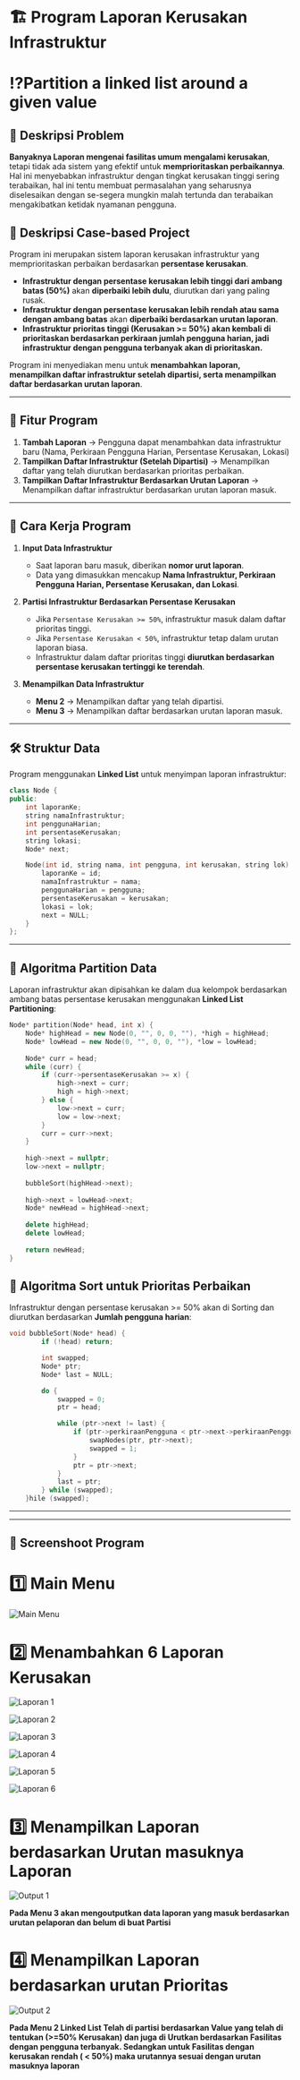 # 🏗️ Program Laporan Kerusakan Infrastruktur
# ⁉️Partition a linked list around a given value
## 📌 Deskripsi Problem
**Banyaknya Laporan mengenai fasilitas umum mengalami kerusakan**, tetapi tidak ada sistem yang efektif untuk **memprioritaskan perbaikannya**. Hal ini menyebabkan infrastruktur dengan tingkat kerusakan tinggi sering terabaikan, hal ini tentu membuat permasalahan yang seharusnya diselesaikan dengan se-segera mungkin malah tertunda dan terabaikan mengakibatkan ketidak nyamanan pengguna.

## 📌 Deskripsi Case-based Project 


Program ini merupakan sistem laporan kerusakan infrastruktur yang memprioritaskan perbaikan berdasarkan **persentase kerusakan**.

- **Infrastruktur dengan persentase kerusakan lebih tinggi dari ambang batas (50%)** akan **diperbaiki lebih dulu**, diurutkan dari yang paling rusak.
- **Infrastruktur dengan persentase kerusakan lebih rendah atau sama dengan ambang batas** akan **diperbaiki berdasarkan urutan laporan**.
- **Infrastruktur prioritas tinggi (Kerusakan >= 50%) akan kembali di prioritaskan berdasarkan perkiraan jumlah pengguna harian, jadi infrastruktur dengan pengguna terbanyak akan di prioritaskan.**


Program ini menyediakan menu untuk **menambahkan laporan, menampilkan daftar infrastruktur setelah dipartisi, serta menampilkan daftar berdasarkan urutan laporan**.

---

## 🚀 Fitur Program

1. **Tambah Laporan** → Pengguna dapat menambahkan data infrastruktur baru (Nama, Perkiraan Pengguna Harian, Persentase Kerusakan, Lokasi)
2. **Tampilkan Daftar Infrastruktur (Setelah Dipartisi)** → Menampilkan daftar yang telah diurutkan berdasarkan prioritas perbaikan.
3. **Tampilkan Daftar Infrastruktur Berdasarkan Urutan Laporan** → Menampilkan daftar infrastruktur berdasarkan urutan laporan masuk.

---

## 📜 Cara Kerja Program

1. **Input Data Infrastruktur**

   - Saat laporan baru masuk, diberikan **nomor urut laporan**.
   - Data yang dimasukkan mencakup **Nama Infrastruktur, Perkiraan Pengguna Harian, Persentase Kerusakan, dan Lokasi**.

2. **Partisi Infrastruktur Berdasarkan Persentase Kerusakan**

   - Jika `Persentase Kerusakan >= 50%`, infrastruktur masuk dalam daftar prioritas tinggi.
   - Jika `Persentase Kerusakan < 50%`, infrastruktur tetap dalam urutan laporan biasa.
   - Infrastruktur dalam daftar prioritas tinggi **diurutkan berdasarkan persentase kerusakan tertinggi ke terendah**.

3. **Menampilkan Data Infrastruktur**

   - **Menu 2** → Menampilkan daftar yang telah dipartisi.
   - **Menu 3** → Menampilkan daftar berdasarkan urutan laporan masuk.

---

## 🛠 Struktur Data

Program menggunakan **Linked List** untuk menyimpan laporan infrastruktur:

```cpp
class Node {
public:
    int laporanKe;
    string namaInfrastruktur;
    int penggunaHarian;
    int persentaseKerusakan;
    string lokasi;
    Node* next;

    Node(int id, string nama, int pengguna, int kerusakan, string lok) {
        laporanKe = id;
        namaInfrastruktur = nama;
        penggunaHarian = pengguna;
        persentaseKerusakan = kerusakan;
        lokasi = lok;
        next = NULL;
    }
};
```

---
## 📌 Algoritma Partition Data

Laporan infrastruktur akan dipisahkan ke dalam dua kelompok berdasarkan ambang batas persentase kerusakan menggunakan **Linked List Partitioning**:

```cpp
Node* partition(Node* head, int x) {
    Node* highHead = new Node(0, "", 0, 0, ""), *high = highHead;
    Node* lowHead = new Node(0, "", 0, 0, ""), *low = lowHead;
    
    Node* curr = head;
    while (curr) {
        if (curr->persentaseKerusakan >= x) {
            high->next = curr;
            high = high->next;
        } else {
            low->next = curr;
            low = low->next;
        }
        curr = curr->next;
    }
    
    high->next = nullptr;
    low->next = nullptr;
    
    bubbleSort(highHead->next);
    
    high->next = lowHead->next;
    Node* newHead = highHead->next;
    
    delete highHead;
    delete lowHead;
    
    return newHead;
}
```
## 📌 Algoritma Sort untuk Prioritas Perbaikan

Infrastruktur dengan persentase kerusakan >= 50% akan di Sorting dan diurutkan berdasarkan **Jumlah pengguna harian**:

```cpp
void bubbleSort(Node* head) {
        if (!head) return;

        int swapped;
        Node* ptr;
        Node* last = NULL;

        do {
            swapped = 0;
            ptr = head;

            while (ptr->next != last) {
                if (ptr->perkiraanPengguna < ptr->next->perkiraanPengguna) {
                    swapNodes(ptr, ptr->next);
                    swapped = 1;
                }
                ptr = ptr->next;
            }
            last = ptr;
        } while (swapped);
    }hile (swapped);
```

---



---

## 📌 Screenshoot Program
# 1️⃣ Main Menu
![Main Menu](img/1.jpg)
# 2️⃣ Menambahkan 6 Laporan Kerusakan
![Laporan 1](img/2.png)

![Laporan 2](img/3.png)

![Laporan 3](img/4.png)

![Laporan 4](img/5.png)

![Laporan 5](img/6.png)

![Laporan 6](img/7.png)

# 3️⃣ Menampilkan Laporan berdasarkan Urutan masuknya Laporan
![Output 1](img/8.png)

**Pada Menu 3 akan mengoutputkan data laporan yang masuk berdasarkan urutan pelaporan dan belum di buat Partisi**

# 4️⃣ Menampilkan Laporan berdasarkan urutan Prioritas 
![Output 2](img/9.png)

**Pada Menu 2 Linked List Telah di partisi berdasarkan Value yang telah di tentukan (>=50% Kerusakan) dan juga di Urutkan berdasarkan Fasilitas dengan pengguna terbanyak. Sedangkan untuk Fasilitas dengan kerusakan rendah ( < 50%) maka urutannya sesuai dengan urutan masuknya laporan**
